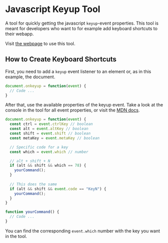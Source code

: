 # Javascript Keyup Tool

A tool for quickly getting the javascript `keyup`-event properties. This tool is meant for developers who want to for example add keyboard shortcuts to their webapp.

Visit [the webpage](https://wesselvanree.github.io/js-keyup-event/) to use this tool.

## How to Create Keyboard Shortcuts

First, you need to add a `keyup` event listener to an element or, as in this example, the document.

```js
document.onkeyup = function(event) {
  // Code ...
}
```

After that, use the available properties of the keyup event. Take a look at the console in the tool for all event properties, or visit the [MDN docs](https://developer.mozilla.org/en-US/docs/Web/API/KeyboardEvent).

```js
document.onkeyup = function(event) {
  const ctrl = event.ctrlKey // boolean
  const alt = event.altKey // boolean
  const shift = event.shift // boolean
  const metaKey = event.metaKey // boolean

  // Specific code for a key
  const which = event.which // number

  // alt + shift + N
  if (alt && shift && which == 78) {
    yourCommand();
  }
  
  // This does the same
  if (alt && shift && event.code == "KeyN") {
    yourCommand();
  }
}

function yourCommand() {
  // Code ...
}
```

You can find the corresponding `event.which` number with the key you want in the tool.
